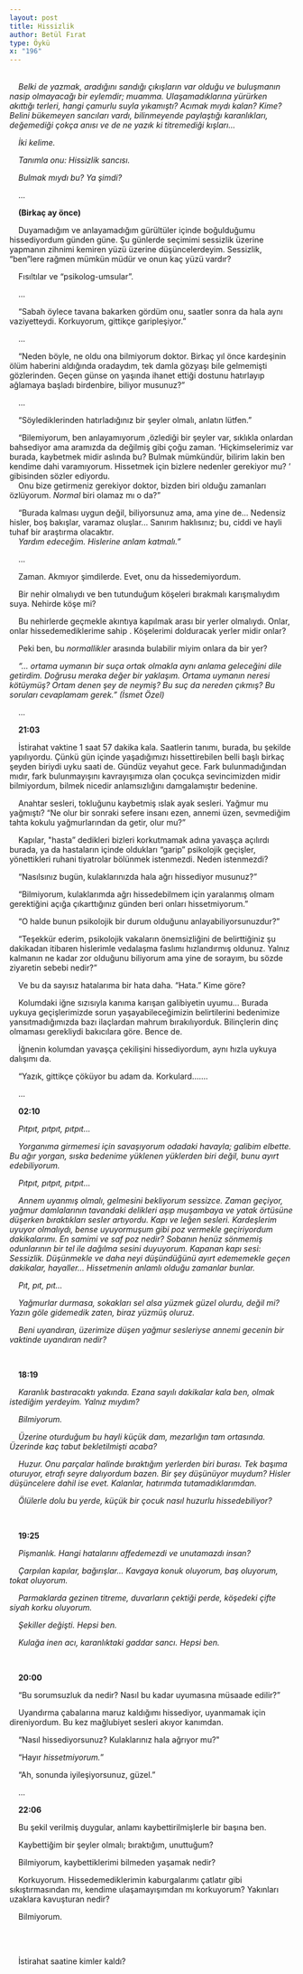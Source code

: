 ```yaml
---
layout: post
title: Hissizlik
author: Betül Fırat
type: Öykü
x: "196"
---
```

<br/>
&nbsp;&nbsp;&nbsp;&nbsp;<em>Belki de yazmak, aradığını sandığı çıkışların var olduğu ve buluşmanın nasip olmayacağı bir eylemdir; muamma. Ulaşamadıklarına yürürken akıttığı terleri, hangi çamurlu su</em><em>yla yıkamıştı? Acımak mıydı kalan? Kime? Belini bükemeyen sancıları vardı, bilinmeyende paylaştığı karanlıkları, değemediği çokça anısı ve de ne yazık ki titremediği kışları...</em>

&nbsp;&nbsp;&nbsp;&nbsp;_İki kelime._

&nbsp;&nbsp;&nbsp;&nbsp;_Tanımla onu: Hissizlik sancısı._

&nbsp;&nbsp;&nbsp;&nbsp;_Bulmak mıydı bu? Ya şimdi?_

&nbsp;&nbsp;&nbsp;&nbsp;...  

&nbsp;&nbsp;&nbsp;&nbsp;__(Birkaç ay önce)__

&nbsp;&nbsp;&nbsp;&nbsp;Duyamadığım ve anlayamadığım gürültüler içinde boğulduğumu hissediyordum günden güne.  Şu günlerde seçimimi sessizlik üzerine yapmanın  zihnimi kemiren yüzü üzerine düşüncelerdeyim. Sessizlik, “ben”lere rağmen mümkün müdür ve onun kaç yüzü vardır?  

&nbsp;&nbsp;&nbsp;&nbsp;Fısıltılar ve “psikolog-umsular”.   

&nbsp;&nbsp;&nbsp;&nbsp;…  

&nbsp;&nbsp;&nbsp;&nbsp;“Sabah öylece tavana bakarken gördüm onu, saatler sonra da hala aynı vaziyetteydi. Korkuyorum, gittikçe garipleşiyor.”

&nbsp;&nbsp;&nbsp;&nbsp;…  

&nbsp;&nbsp;&nbsp;&nbsp;“Neden böyle, ne oldu ona bilmiyorum doktor. Birkaç yıl önce kardeşinin ölüm haberini aldığında oradaydım, tek damla gözyaşı bile gelmemişti gözlerinden. Geçen günse on yaşında ihanet ettiği dostunu hatırlayıp  ağlamaya başladı birdenbire, biliyor musunuz?”

&nbsp;&nbsp;&nbsp;&nbsp;…  

&nbsp;&nbsp;&nbsp;&nbsp;“Söylediklerinden hatırladığınız bir şeyler olmalı, anlatın lütfen.”  

&nbsp;&nbsp;&nbsp;&nbsp;“Bilemiyorum, ben anlayamıyorum ,özlediği bir şeyler var, sıklıkla onlardan bahsediyor ama aramızda da değilmiş gibi çoğu zaman.  ‘Hiçkimselerimiz var burada, kaybetmek midir aslında bu? Bulmak mümkündür, bilirim lakin ben kendime dahi varamıyorum. Hissetmek için bizlere  nedenler gerekiyor mu? ’ gibisinden sözler ediyordu.  
&nbsp;&nbsp;&nbsp;&nbsp;Onu bize getirmeniz gerekiyor doktor, bizden biri olduğu zamanları özlüyorum. _Normal_ biri olamaz mı o da?”

&nbsp;&nbsp;&nbsp;&nbsp;“Burada kalması uygun değil, biliyorsunuz ama, ama yine de... Nedensiz hisler, boş bakışlar, varamaz oluşlar... Sanırım haklısınız; bu, ciddi ve hayli tuhaf bir araştırma olacaktır.  
_&nbsp;&nbsp;&nbsp;&nbsp;Yardım edeceğim. Hislerine anlam katmalı.”_  

&nbsp;&nbsp;&nbsp;&nbsp;…  

&nbsp;&nbsp;&nbsp;&nbsp;Zaman. Akmıyor şimdilerde. Evet, onu da hissedemiyordum.

&nbsp;&nbsp;&nbsp;&nbsp;Bir nehir olmalıydı ve ben tutunduğum köşeleri bırakmalı karışmalıydım suya. Nehirde köşe mi?  

&nbsp;&nbsp;&nbsp;&nbsp;Bu nehirlerde geçmekle akıntıya kapılmak arası bir yerler olmalıydı. Onlar, onlar hissedemediklerime sahip . Köşelerimi dolduracak yerler midir onlar?

&nbsp;&nbsp;&nbsp;&nbsp;Peki ben, bu _normallikler_ arasında bulabilir miyim onlara da bir yer?  

_&nbsp;&nbsp;&nbsp;&nbsp;“... ortama uymanın bir suça ortak olmakla aynı anlama geleceğini dile getirdim. Doğrusu meraka değer bir yaklaşım. Ortama uymanın neresi kötüymüş? Ortam denen şey de neymiş? Bu suç da nereden çıkmış? Bu soruları cevaplamam gerek.” (İsmet Özel)_

&nbsp;&nbsp;&nbsp;&nbsp;...  

&nbsp;&nbsp;&nbsp;&nbsp;__21:03__  

&nbsp;&nbsp;&nbsp;&nbsp;İstirahat vaktine 1 saat 57 dakika kala. Saatlerin tanımı, burada, bu şekilde yapılıyordu. Çünkü gün içinde  yaşadığımızı hissettirebilen belli başlı birkaç şeyden biriydi uyku saati de. Gündüz veyahut gece. Fark bulunmadığından mıdır, fark bulunmayışını kavrayışımıza olan çocukça sevincimizden midir bilmiyordum, bilmek nicedir anlamsızlığını damgalamıştır bedenine.  

&nbsp;&nbsp;&nbsp;&nbsp;Anahtar sesleri, tokluğunu kaybetmiş ıslak ayak sesleri. Yağmur mu yağmıştı? “Ne olur bir sonraki sefere insanı ezen, annemi üzen, sevmediğim tahta kokulu yağmurlarından da getir, olur mu?”  

&nbsp;&nbsp;&nbsp;&nbsp;Kapılar, "hasta” dedikleri bizleri korkutmamak adına yavaşça açılırdı burada, ya da hastaların içinde oldukları “garip” psikolojik geçişler, yönettikleri ruhani tiyatrolar bölünmek istenmezdi. Neden istenmezdi?

&nbsp;&nbsp;&nbsp;&nbsp;“Nasılsınız bugün, kulaklarınızda hala ağrı hissediyor musunuz?”  

&nbsp;&nbsp;&nbsp;&nbsp;“Bilmiyorum, kulaklarımda ağrı hissedebilmem için yaralanmış olmam gerektiğini açığa çıkarttığınız günden beri onları hissetmiyorum.”  

&nbsp;&nbsp;&nbsp;&nbsp;“O halde bunun psikolojik bir durum olduğunu anlayabiliyorsunuzdur?”  

&nbsp;&nbsp;&nbsp;&nbsp;“Teşekkür ederim, psikolojik vakaların önemsizliğini de belirttiğiniz şu dakikadan itibaren hislerimle vedalaşma faslımı hızlandırmış oldunuz. Yalnız kalmanın ne kadar zor olduğunu biliyorum ama yine de sorayım, bu sözde ziyaretin sebebi nedir?”

&nbsp;&nbsp;&nbsp;&nbsp;Ve bu da sayısız hatalarıma bir hata daha.  “Hata.” Kime göre?  

&nbsp;&nbsp;&nbsp;&nbsp;Kolumdaki iğne sızısıyla kanıma karışan galibiyetin uyumu… Burada uykuya geçişlerimizde sorun yaşayabileceğimizin belirtilerini bedenimize yansıtmadığımızda bazı ilaçlardan mahrum bırakılıyorduk. Bilinçlerin dinç olmaması gerekliydi bakıcılara göre. Bence de.

&nbsp;&nbsp;&nbsp;&nbsp;İğnenin kolumdan yavaşça çekilişini hissediyordum, aynı hızla uykuya dalışımı da.  

&nbsp;&nbsp;&nbsp;&nbsp;“Yazık, gittikçe çöküyor bu adam da. Korkulard\.\.\.\.\.\.\.

&nbsp;&nbsp;&nbsp;&nbsp;...

&nbsp;&nbsp;&nbsp;&nbsp;__02:10__  

&nbsp;&nbsp;&nbsp;&nbsp;_Pıtpıt, pıtpıt, pıtpıt..._

&nbsp;&nbsp;&nbsp;&nbsp;_Yorganıma girmemesi için savaşıyorum odadaki havayla; galibim elbette. Bu ağır yorgan, sıska bedenime yüklenen yüklerden biri değil, bunu ayırt edebiliyorum._  

&nbsp;&nbsp;&nbsp;&nbsp;_Pıtpıt, pıtpıt, pıtpıt..._

&nbsp;&nbsp;&nbsp;&nbsp;_Annem uyanmış olmalı, gelmesini bekliyorum sessizce. Zaman geçiyor, yağmur damlalarının tavandaki delikleri aşıp muşambaya ve yatak örtüsüne düşerken bıraktıkları sesler artıyordu. Kapı ve leğen sesleri. Kardeşlerim uyuyor olmalıydı, bense uyuyormuşum gibi poz vermekle geçiriyordum dakikalarımı. En samimi ve saf poz nedir? Sobanın henüz sönmemiş odunlarının bir tel ile dağılma sesini duyuyorum. Kapanan kapı sesi: Sessizlik. Düşünmekle ve daha neyi düşündüğünü ayırt edememekle geçen dakikalar, hayaller…  Hissetmenin anlamlı olduğu zamanlar bunlar._

&nbsp;&nbsp;&nbsp;&nbsp;_Pıt, pıt, pıt..._

&nbsp;&nbsp;&nbsp;&nbsp;_Yağmurlar durmasa, sokakları sel alsa yüzmek güzel olurdu, değil mi? Yazın göle gidemedik zaten, biraz yüzmüş oluruz._   

&nbsp;&nbsp;&nbsp;&nbsp;_Beni uyandıran, üzerimize düşen yağmur sesleriyse annemi gecenin bir vaktinde uyandıran nedir?_  

<br/>

&nbsp;&nbsp;&nbsp;&nbsp;__18:19__  

&nbsp;&nbsp;&nbsp;&nbsp;_Karanlık bastıracaktı yakında. Ezana sayılı dakikalar kala ben, olmak istediğim yerdeyim. Yalnız mıydım?_  

&nbsp;&nbsp;&nbsp;&nbsp;_Bilmiyorum._

&nbsp;&nbsp;&nbsp;&nbsp;_Üzerine oturduğum bu hayli küçük dam, mezarlığın tam ortasında. Üzerinde kaç tabut bekletilmişti acaba?_

&nbsp;&nbsp;&nbsp;&nbsp;_Huzur. Onu parçalar halinde bıraktığım yerlerden biri burası. Tek başıma oturuyor, etrafı seyre dalıyordum bazen. Bir şey düşünüyor muydum? Hisler düşüncelere dahil ise evet. Kalanlar, hatırımda tutamadıklarımdan._  

&nbsp;&nbsp;&nbsp;&nbsp;_Ölülerle dolu bu yerde, küçük bir çocuk nasıl huzurlu hissedebiliyor?_   

<br/>

&nbsp;&nbsp;&nbsp;&nbsp;__19:25__  

&nbsp;&nbsp;&nbsp;&nbsp;_Pişmanlık. Hangi hatalarını affedemezdi ve unutamazdı insan?_

&nbsp;&nbsp;&nbsp;&nbsp;_Çarpılan kapılar, bağırışlar... Kavgaya konuk oluyorum, baş oluyorum, tokat oluyorum._  

&nbsp;&nbsp;&nbsp;&nbsp;_Parmaklarda gezinen titreme, duvarların çektiği perde, köşedeki çifte siyah korku oluyorum._  

&nbsp;&nbsp;&nbsp;&nbsp;_Şekiller değişti. Hepsi ben._  

&nbsp;&nbsp;&nbsp;&nbsp;_Kulağa inen acı, karanlıktaki gaddar sancı. Hepsi ben._  

<br/>

&nbsp;&nbsp;&nbsp;&nbsp;__20:00__  

&nbsp;&nbsp;&nbsp;&nbsp;“Bu sorumsuzluk da nedir? Nasıl bu kadar uyumasına müsaade edilir?”  

&nbsp;&nbsp;&nbsp;&nbsp;Uyandırma çabalarına maruz kaldığımı hissediyor, uyanmamak için direniyordum. Bu kez mağlubiyet sesleri akıyor kanımdan.

&nbsp;&nbsp;&nbsp;&nbsp;“Nasıl hissediyorsunuz? Kulaklarınız hala ağrıyor mu?"

&nbsp;&nbsp;&nbsp;&nbsp;“Hayır _hissetmiyorum._”  

&nbsp;&nbsp;&nbsp;&nbsp;“Ah, sonunda iyileşiyorsunuz, güzel.”  

&nbsp;&nbsp;&nbsp;&nbsp;...  

&nbsp;&nbsp;&nbsp;&nbsp;__22:06__  

&nbsp;&nbsp;&nbsp;&nbsp;Bu şekil verilmiş duygular, anlamı kaybettirilmişlerle bir başına ben.  

&nbsp;&nbsp;&nbsp;&nbsp;Kaybettiğim bir şeyler olmalı; bıraktığım, unuttuğum?  

&nbsp;&nbsp;&nbsp;&nbsp;Bilmiyorum, kaybettiklerimi bilmeden yaşamak nedir?  

&nbsp;&nbsp;&nbsp;&nbsp;Korkuyorum. Hissedemediklerimin kaburgalarımı çatlatır gibi sıkıştırmasından mı, kendime ulaşamayışımdan mı korkuyorum? Yakınları uzaklara kavuşturan nedir?  

&nbsp;&nbsp;&nbsp;&nbsp;Bilmiyorum.  

<br/>
<br/>

&nbsp;&nbsp;&nbsp;&nbsp;İstirahat saatine kimler kaldı?  
